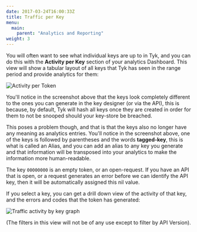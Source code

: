 ```yaml
---
date: 2017-03-24T16:00:33Z
title: Traffic per Key
menu:
  main:
    parent: "Analytics and Reporting"
weight: 3 
---
```


You will often want to see what individual keys are up to in Tyk, and you can do this with the **Activity per Key** section of your analytics Dashboard. This view will show a tabular layout of all keys that Tyk has seen in the range period and provide analytics for them:

![Activity per Token](/docs/img/dashboard/usage-data/activity_per_key_2.5.png)

You'll notice in the screenshot above that the keys look completely different to the ones you can generate in the key designer (or via the API), this is because, by default, Tyk will hash all keys once they are created in order for them to not be snooped should your key-store be breached.

This poses a problem though, and that is that the keys also no longer have any meaning as analytics entries. You'll notice in the screenshot above, one of the keys is followed by parentheses and the words **tagged-key**, this is what is called an Alias, and you can add an alias to any key you generate and that information will be transposed into your analytics to make the information more human-readable.

The key `00000000` is an empty token, or an open-request. If you have an API that is open, or a request generates an error before we can identify the API key, then it will be automatically assigned this nil value.

If you select a key, you can get a drill down view of the activity of that key, and the errors and codes that the token has generated:

![Traffic activity by key graph](/docs/img/dashboard/usage-data/key_detail_2.5.png)

(The filters in this view will not be of any use except to filter by API Version).